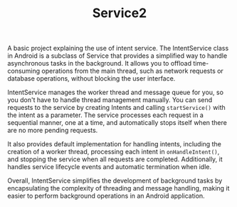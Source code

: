 <center><h1>Service2</h1></center>
<br><br>
A basic project explaining the use of intent service. 
The IntentService class in Android is a subclass of Service that provides a simplified way to handle asynchronous tasks in the background. It allows you to offload time-consuming operations from the main thread, such as network requests or database operations, without blocking the user interface.

IntentService manages the worker thread and message queue for you, so you don't have to handle thread management manually. You can send requests to the service by creating Intents and calling `startService()` with the intent as a parameter. The service processes each request in a sequential manner, one at a time, and automatically stops itself when there are no more pending requests.

It also provides default implementation for handling intents, including the creation of a worker thread, processing each intent in `onHandleIntent()`, and stopping the service when all requests are completed. Additionally, it handles service lifecycle events and automatic termination when idle.

Overall, IntentService simplifies the development of background tasks by encapsulating the complexity of threading and message handling, making it easier to perform background operations in an Android application.
